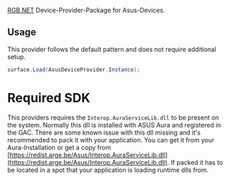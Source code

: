 ﻿[RGB.NET](https://github.com/DarthAffe/RGB.NET) Device-Provider-Package for Asus-Devices.

## Usage
This provider follows the default pattern and does not require additional setup.

```csharp
surface.Load(AsusDeviceProvider.Instance);
```

# Required SDK
This providers requires the `Interop.AuraServiceLib.dll` to be present on the system. Normally this dll is installed with ASUS Aura and registered in the GAC.
There are some known issue with this dll missing and it's recommended to pack it with your application. You can get it from your Aura-Installation or get a copy from [https://redist.arge.be/Asus/Interop.AuraServiceLib.dll](https://redist.arge.be/Asus/Interop.AuraServiceLib.dll).
If packed it has to be located in a spot that your application is loading runtime dlls from.
